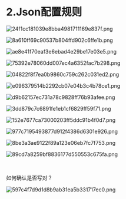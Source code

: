 # 2.Json配置规则

![24f1cc181039e8bba4981711169e837f.png](image/24f1cc181039e8bba4981711169e837f.png)

![8a610ff69c90537b804ffd902c6ffe1b.png](image/8a610ff69c90537b804ffd902c6ffe1b.png)

![ae8e41f70eaf3e6ebad4e29be17e03e5.png](image/ae8e41f70eaf3e6ebad4e29be17e03e5.png)

![75392e78060dd007ec4a6352fac7b298.png](image/75392e78060dd007ec4a6352fac7b298.png)

![04822f8f7ea0b9860c759c262c031ed2.png](image/04822f8f7ea0b9860c759c262c031ed2.png)

![e096379514b2292cb07e04b3c4b78ce1.png](image/e096379514b2292cb07e04b3c4b78ce1.png)

![d9b62157ec731a78c9828ff76b93afee.png](image/d9b62157ec731a78c9828ff76b93afee.png)

![3dd879c7c6891fe1eb1cf6829ff59f71.png](image/3dd879c7c6891fe1eb1cf6829ff59f71.png)

![152e7677ca73000203ff5ddc91b4f0d7.png](image/152e7677ca73000203ff5ddc91b4f0d7.png)

![977c7195493877d912f4386d6301e926.png](image/977c7195493877d912f4386d6301e926.png)

![8be3a3ae9122f89a123e06eb7fc7f753.png](image/8be3a3ae9122f89a123e06eb7fc7f753.png)

![89cd7a8259bf8836177d550553c675fa.png](image/89cd7a8259bf8836177d550553c675fa.png)

 

如何确认是否写对？

![597c4f7d9d1d8b9ab31ea5b331717ec0.png](image/597c4f7d9d1d8b9ab31ea5b331717ec0.png)
